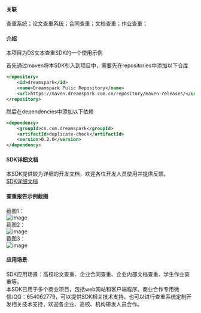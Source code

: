 #### 关联
查重系统；论文查重系统；合同查重；文档查重；作业查重；

#### 介绍
本项目为DS文本查重SDK的一个使用示例

首先通过maven将本SDK引入到项目中，需要先在repositories中添加以下仓库

```xml
<repository>
    <id>dreamspark</id>
    <name>Dreamspark Pulic Repository</name>
    <url>https://maven.dreamspark.com.cn/repository/maven-releases/</url>
</repository>
```

然后在dependencies中添加以下依赖
```xml
<dependency>
    <groupId>cn.com.dreamspark</groupId>
    <artifactId>duplicate-check</artifactId>
    <version>0.2.0</version>
</dependency>
```

#### SDK详细文档
本SDK提供较为详细的开发文档，欢迎各位开发人员使用并提供反馈。  
[SDK详细文档](https://dreamspark.com.cn/blog/?id=1 "SDK详细文档")  

#### 查重报告示例截图
截图1：  
![image](https://github.com/tianlian0/duplicate-check-sample/blob/master/image/pic1.png)  
截图2：  
![image](https://github.com/tianlian0/duplicate-check-sample/blob/master/image/pic2.png)  
截图3：  
![image](https://github.com/tianlian0/duplicate-check-sample/blob/master/image/pic3.png)  

#### 应用场景
SDK应用场景：高校论文查重、企业合同查重、企业内部文档查重、学生作业查重等。  
本SDK已用于多个商业项目，包括web网站和客户端程序。商业合作专用微信/QQ：654062779，可以提供SDK相关技术支持，也可以进行查重系统定制开发相关技术支持，欢迎各企业、高校、机构研发人员合作。  